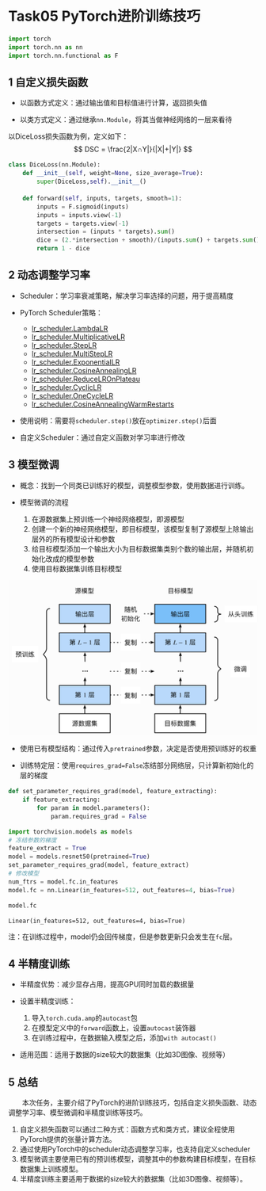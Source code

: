 # Task05 PyTorch进阶训练技巧


```python
import torch
import torch.nn as nn
import torch.nn.functional as F
```

## 1 自定义损失函数

- 以函数方式定义：通过输出值和目标值进行计算，返回损失值

- 以类方式定义：通过继承`nn.Module`，将其当做神经网络的一层来看待

以DiceLoss损失函数为例，定义如下：
$$
DSC = \frac{2|X∩Y|}{|X|+|Y|}
$$


```python
class DiceLoss(nn.Module):
    def __init__(self, weight=None, size_average=True):
        super(DiceLoss,self).__init__()
        
    def forward(self, inputs, targets, smooth=1):
        inputs = F.sigmoid(inputs)       
        inputs = inputs.view(-1)
        targets = targets.view(-1)
        intersection = (inputs * targets).sum()                   
        dice = (2.*intersection + smooth)/(inputs.sum() + targets.sum() + smooth)  
        return 1 - dice
```

## 2 动态调整学习率

- Scheduler：学习率衰减策略，解决学习率选择的问题，用于提高精度

- PyTorch Scheduler策略：
    - [lr_scheduler.LambdaLR](https://pytorch.org/docs/stable/generated/torch.optim.lr_scheduler.LambdaLR.html#torch.optim.lr_scheduler.LambdaLR)
    - [lr_scheduler.MultiplicativeLR](https://pytorch.org/docs/stable/generated/torch.optim.lr_scheduler.MultiplicativeLR.html#torch.optim.lr_scheduler.MultiplicativeLR)
    - [lr_scheduler.StepLR](https://pytorch.org/docs/stable/generated/torch.optim.lr_scheduler.StepLR.html#torch.optim.lr_scheduler.StepLR)
    - [lr_scheduler.MultiStepLR](https://pytorch.org/docs/stable/generated/torch.optim.lr_scheduler.MultiStepLR.html#torch.optim.lr_scheduler.MultiStepLR)
    - [lr_scheduler.ExponentialLR](https://pytorch.org/docs/stable/generated/torch.optim.lr_scheduler.ExponentialLR.html#torch.optim.lr_scheduler.ExponentialLR)
    - [lr_scheduler.CosineAnnealingLR](https://pytorch.org/docs/stable/generated/torch.optim.lr_scheduler.CosineAnnealingLR.html#torch.optim.lr_scheduler.CosineAnnealingLR)
    - [lr_scheduler.ReduceLROnPlateau](https://pytorch.org/docs/stable/generated/torch.optim.lr_scheduler.ReduceLROnPlateau.html#torch.optim.lr_scheduler.ReduceLROnPlateau)
    - [lr_scheduler.CyclicLR](https://pytorch.org/docs/stable/generated/torch.optim.lr_scheduler.CyclicLR.html#torch.optim.lr_scheduler.CyclicLR)
    - [lr_scheduler.OneCycleLR](https://pytorch.org/docs/stable/generated/torch.optim.lr_scheduler.OneCycleLR.html#torch.optim.lr_scheduler.OneCycleLR)
    - [lr_scheduler.CosineAnnealingWarmRestarts](https://pytorch.org/docs/stable/generated/torch.optim.lr_scheduler.CosineAnnealingWarmRestarts.html#torch.optim.lr_scheduler.CosineAnnealingWarmRestarts)

- 使用说明：需要将`scheduler.step()`放在`optimizer.step()`后面

- 自定义Scheduler：通过自定义函数对学习率进行修改

## 3 模型微调

- 概念：找到一个同类已训练好的模型，调整模型参数，使用数据进行训练。

- 模型微调的流程
  1. 在源数据集上预训练一个神经网络模型，即源模型
  2. 创建一个新的神经网络模型，即目标模型，该模型复制了源模型上除输出层外的所有模型设计和参数
  3. 给目标模型添加一个输出大小为目标数据集类别个数的输出层，并随机初始化改成的模型参数
  4. 使用目标数据集训练目标模型

![模型微调流程](images/ch05/01.png)

- 使用已有模型结构：通过传入`pretrained`参数，决定是否使用预训练好的权重

- 训练特定层：使用`requires_grad=False`冻结部分网络层，只计算新初始化的层的梯度


```python
def set_parameter_requires_grad(model, feature_extracting):
    if feature_extracting:
        for param in model.parameters():
            param.requires_grad = False
```


```python
import torchvision.models as models
# 冻结参数的梯度
feature_extract = True
model = models.resnet50(pretrained=True)
set_parameter_requires_grad(model, feature_extract)
# 修改模型
num_ftrs = model.fc.in_features
model.fc = nn.Linear(in_features=512, out_features=4, bias=True)
```


```python
model.fc
```




    Linear(in_features=512, out_features=4, bias=True)



注：在训练过程中，model仍会回传梯度，但是参数更新只会发生在`fc`层。

## 4 半精度训练

- 半精度优势：减少显存占用，提高GPU同时加载的数据量

- 设置半精度训练：
  1. 导入`torch.cuda.amp`的`autocast`包
  2. 在模型定义中的`forward`函数上，设置`autocast`装饰器
  3. 在训练过程中，在数据输入模型之后，添加`with autocast()`

- 适用范围：适用于数据的size较大的数据集（比如3D图像、视频等）

## 5 总结

&emsp;&emsp;本次任务，主要介绍了PyTorch的进阶训练技巧，包括自定义损失函数、动态调整学习率、模型微调和半精度训练等技巧。
1. 自定义损失函数可以通过二种方式：函数方式和类方式，建议全程使用PyTorch提供的张量计算方法。
2. 通过使用PyTorch中的scheduler动态调整学习率，也支持自定义scheduler
3. 模型微调主要使用已有的预训练模型，调整其中的参数构建目标模型，在目标数据集上训练模型。
4. 半精度训练主要适用于数据的size较大的数据集（比如3D图像、视频等）。
